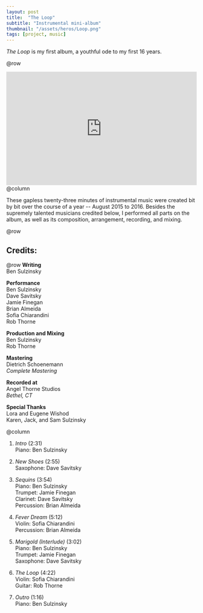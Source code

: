 ```yaml
---
layout: post
title:  "The Loop"
subtitle: "Instrumental mini-album"
thumbnail: "/assets/heros/Loop.png"
tags: [project, music]
---
```

_The Loop_ is my first album, a youthful ode to my first 16 years.

@row
<iframe width="100%" height="300" scrolling="no" frameborder="no" allow="autoplay" src="https://w.soundcloud.com/player/?url=https%3A//api.soundcloud.com/playlists/252482685&color=%23d87468&auto_play=false&hide_related=true&show_comments=false&show_user=false&show_reposts=false&show_teaser=false&visual=true"></iframe>
@column
<p class="pbox">These gapless twenty-three minutes of instrumental music were created bit by bit over the course of a year -- August 2015 to 2016. Besides the supremely talented musicians credited below, I performed all parts on the album, as well as its composition, arrangement, recording, and mixing.</p>

@row
## Credits:

@row
**Writing**  
Ben Sulzinsky

**Performance**  
Ben Sulzinsky  
Dave Savitsky  
Jamie Finegan  
Brian Almeida  
Sofia Chiarandini  
Rob Thorne

**Production and Mixing**  
Ben Sulzinsky  
Rob Thorne

**Mastering**  
Dietrich Schoenemann  
_Complete Mastering_

**Recorded at**  
Angel Thorne Studios  
_Bethel, CT_

**Special Thanks**  
Lora and Eugene Wishod  
Karen, Jack, and Sam Sulzinsky

@column
1. _Intro_ (2:31)  
Piano: Ben Sulzinsky

2. _New Shoes_ (2:55)  
Saxophone: Dave Savitsky

3. _Sequins_ (3:54)  
Piano: Ben Sulzinsky  
Trumpet: Jamie Finegan  
Clarinet: Dave Savitsky  
Percussion: Brian Almeida

4. _Fever Dream_ (5:12)  
Violin: Sofia Chiarandini  
Percussion: Brian Almeida

5. _Marigold (Interlude)_ (3:02)  
Piano: Ben Sulzinsky  
Trumpet: Jamie Finegan  
Saxophone: Dave Savitsky

6. _The Loop_ (4:22)  
Violin: Sofia Chiarandini  
Guitar: Rob Thorne

7. _Outro_ (1:16)  
Piano: Ben Sulzinsky